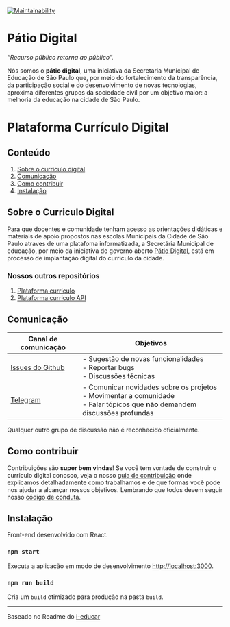 [![Maintainability](https://api.codeclimate.com/v1/badges/3842251818c3439863ca/maintainability)](https://codeclimate.com/github/prefeiturasp/SME-plataforma-curriculo-interface/maintainability)

# Pátio Digital

_“Recurso público retorna ao público”._

 Nós somos o **pátio digital**, uma iniciativa da Secretaria Municipal de Educação de São Paulo que, por meio do fortalecimento da transparência, da participação social e do desenvolvimento de novas tecnologias, aproxima diferentes grupos da sociedade civil por um objetivo maior: a melhoria da educação na cidade de São Paulo. 

# Plataforma Currículo Digital


## Conteúdo

1. [Sobre o curriculo digital](#sobre-o-curriculo-digital)
2. [Comunicação](#comunicação)
3. [Como contribuir](#como-contribuir)
4. [Instalação](#instalação)

## Sobre o Curriculo Digital
Para que docentes e comunidade tenham acesso as orientações didáticas e materiais de apoio propostos nas escolas Municipais da Cidade de São Paulo atraves de uma platafoma informatizada, a Secretária Municipal de educação, por meio da iniciativa de governo aberto [Pátio Digital](http://patiodigital.prefeitura.sp.gov.br/), está em processo de implantação digital do curriculo da cidade.

### Nossos outros repositórios
1. [Plataforma curriculo](https://github.com/prefeiturasp/SME-plataforma-curriculo)
2. [Plataforma curriculo API](https://github.com/prefeiturasp/SME-plataforma-curriculo-API)

## Comunicação

| Canal de comunicação | Objetivos |
|----------------------|-----------|
| [Issues do Github](https://github.com/prefeiturasp/SME-plataforma-curriculo-interface/issues) | - Sugestão de novas funcionalidades<br> - Reportar bugs<br> - Discussões técnicas |
| [Telegram](https://t.me/patiodigital ) | - Comunicar novidades sobre os projetos<br> - Movimentar a comunidade<br>  - Falar tópicos que **não** demandem discussões profundas |

Qualquer outro grupo de discussão não é reconhecido oficialmente.

## Como contribuir

Contribuições são **super bem vindas**! Se você tem vontade de construir o
curriculo digital conosco, veja o nosso [guia de contribuição](./CONTRIBUTING.md)
onde explicamos detalhadamente como trabalhamos e de que formas você pode nos
ajudar a alcançar nossos objetivos. Lembrando que todos devem seguir 
nosso [código de conduta](./CODEOFCONDUCT.md).

## Instalação

Front-end desenvolvido com React.

### `npm start`

Executa a aplicação em modo de desenvolvimento [http://localhost:3000](http://localhost:3000).

### `npm run build`

Cria um `build` otimizado para produção na pasta `build`.


---

Baseado no Readme do [i-educar](https://github.com/portabilis/i-educar)
